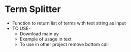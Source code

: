# Term Splitter

- Function to return list of terms with text string as input 
- TO USE-
	+ Download main.py
	+ Example of usage in text 
	+ To use in other project remove bottom call